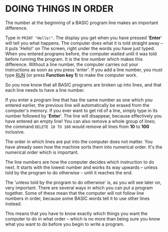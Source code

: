 # DOING THINGS IN ORDER

The number at the beginning of a BASIC program line makes an important difference.

Type in `PRINT "Hello!"`. The display you get when you have pressed '**Enter**' will tell you what happens. The computer does what it is told straight away – it puts 'Hello!' on The screen, right under the words you have just typed. When you entered programs before, the computer waited until it was told before running the program. It is the line number which makes this difference. Without a line number, the computer carries out your instructions as soon as you press 'enter'. If you add a line number, you must type [RUN](man_cs-run.md) (or press **Function key 1**) to make the computer work.

So you now know that all BASIC programs are broken up into lines, and that each line needs to have a line number.

If you enter a program line that has the same number as one which you entered earlier, the previous line will automatically be erased from the computer's memory. If you ever want to get rid of a line, simply type in its number followed by '**Enter**'. The line will disappear, because effectively you have entered an empty line! You can also remove a whole group of lines; the command `DELETE 10 TO 100` would remove all lines from **10** to **100** inclusive.

The order in which lines are put into the computer does not matter. You have already seen how the machine sorts them into numerical order. It's the numerical order which is important.

The line numbers are how the computer decides which instruction to do next. It starts with the lowest number and works its way upwards – unless told by the program to do otherwise – until it reaches the end.

The 'unless told by the program to do otherwise' is, as you will see later on, very important. There are several ways in which you can put a program together. Some of these mean that the computer will not follow line numbers in order, because some BASIC words tell it to use other lines instead.

This means that you have to know exactly which things you want the computer to do in what order – which is no more than being sure you know what you want to do before you begin to write a program.
